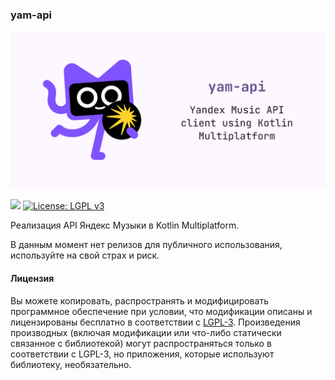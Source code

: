 ### yam-api

![](./images/badge.png)

![](https://kotl.in/badges/experimental.svg) [![License: LGPL v3](https://img.shields.io/badge/License-LGPL_v3-blue.svg)](https://www.gnu.org/licenses/lgpl-3.0)

Реализация API Яндекс Музыки в Kotlin Multiplatform.

В данным момент нет релизов для публичного использования, используйте на свой страх и риск.

#### Лицензия

Вы можете копировать, распространять и модифицировать программное обеспечение при условии, что модификации описаны и
лицензированы бесплатно в соответствии с [LGPL-3](https://www.gnu.org/licenses/lgpl-3.0.html). Произведения
производных (включая модификации или что-либо статически связанное с библиотекой) могут распространяться только в
соответствии с LGPL-3, но приложения, которые используют библиотеку, необязательно.